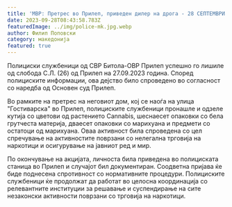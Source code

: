 ```yaml
---
title: 'МВР: Претрес во Прилеп, приведен дилер на дрога - 28 СЕПТЕМВРИ 2023'
date: 2023-09-28T08:43:58.783Z
featuredImage: ../img/police-mk.jpg.webp
author: Филип Поповски
category: македонија
featured: true
---
```

Полициски службеници од СВР Битола-ОВР Прилеп успешно го лишиле од слобода С.Л. (26) од Прилеп на 27.09.2023 година. Според полициските информации, ова дејство било спроведено во согласност со наредба од Основен суд Прилеп. 

Во рамките на претрес на неговиот дом, кој се наоѓа на улица "Гостиварска" во Прилеп, полициските службеници пронашле и одзеле кутија со цветови од растението Cannabis, шеснаесет опаковки со бела грутчеста материја, дваесет опаковки со марихуана и предмети со остатоци од марихуана. Оваа активност била спроведена со цел спречување на активностите поврзани со нелегална трговија на наркотици и осигурување на јавниот ред и мир.

По окончување на акцијата, личноста била приведена во полициската станица во Прилеп и случајот бил документиран. Соодветна пријава ќе биде поднесена спротивност со нормативните процедури. Полициските службеници ќе продолжат да работат во целосна координација со релевантните институции за решавање и суспендирање на сите незаконски активности поврзани со трговија на наркотици.
